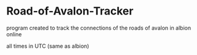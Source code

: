 # Road-of-Avalon-Tracker
program created to track the connections of the roads of avalon in albion online

all times in UTC (same as albion)
